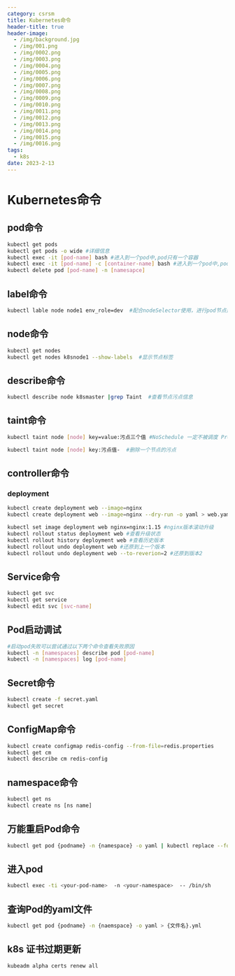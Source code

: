 ```yaml
---
category: csrsm
title: Kubernetes命令
header-title: true
header-image:
  - /img/background.jpg
  - /img/001.png
  - /img/0002.png
  - /img/0003.png
  - /img/0004.png
  - /img/0005.png
  - /img/0006.png
  - /img/0007.png
  - /img/0008.png
  - /img/0009.png
  - /img/0010.png
  - /img/0011.png
  - /img/0012.png
  - /img/0013.png
  - /img/0014.png
  - /img/0015.png
  - /img/0016.png
tags:
  - k8s
date: 2023-2-13
---
```


# Kubernetes命令

## pod命令

```bash
kubectl get pods
kubectl get pods -o wide #详细信息
kubectl exec -it [pod-name] bash #进入到一个pod中,pod只有一个容器
kubectl exec -it [pod-name] -c [container-name] bash #进入到一个pod中,pod有多个容器需要指定容器名称
kubectl delete pod [pod-name] -n [namesapce]
```

## label命令

```bash
kubectl lable node node1 env_role=dev  #配合nodeSelector使用，进行pod节点选择
```

## node命令

```bash
kubectl get nodes
kubectl get nodes k8snode1 --show-labels  #显示节点标签
```

## describe命令

```bash
kubectl describe node k8smaster |grep Taint  #查看节点污点信息
```

## taint命令

```bash
kubectl taint node [node] key=value:污点三个值 #NoSchedule 一定不被调度 PreferNoSchedule 尽量不被调度 NoExecute 不会调度，并且还会驱逐Node已有Pod

kubectl taint node [node] key:污点值-  #删除一个节点的污点
```

## controller命令

### deployment

```bash
kubectl create deployment web --image=nginx
kubectl create deployment web --image=nginx --dry-run -o yaml > web.yaml #不创建deployment，导出创建该deployment的yaml文件

kubectl set image deployment web nginx=nginx:1.15 #nginx版本滚动升级
kubectl rollout status deployment web #查看升级状态
kubectl rollout history deployment web #查看历史版本
kubectl rollout undo deployment web #还原到上一个版本
kubectl rollout undo deployment web --to-reverion=2 #还原到版本2
```

## Service命令

```bash
kubectl get svc
kubectl get service
kubectl edit svc [svc-name]
```

## Pod启动调试

```bash
#启动pod失败可以尝试通过以下两个命令查看失败原因
kubectl -n [namespaces] describe pod [pod-name] 
kubectl -n [namespaces] log [pod-name]
```

## Secret命令

```bash
kubectl create -f secret.yaml
kubectl get secret
```

## ConfigMap命令

```bash
kubectl create configmap redis-config --from-file=redis.properties
kubectl get cm
kubectl describe cm redis-config
```

## namespace命令

```bash
kubectl get ns
kubectl create ns [ns name]
```

## 万能重启Pod命令

```bash
kubectl get pod {podname} -n {namespace} -o yaml | kubectl replace --force -f -
```

## 进入pod
```bash
kubectl exec -ti <your-pod-name>  -n <your-namespace>  -- /bin/sh
```

## 查询Pod的yaml文件
```bash
kubectl get pod {podname} -n {naemspace} -o yaml > {文件名}.yml
```

## k8s 证书过期更新
```shell
kubeadm alpha certs renew all
```

